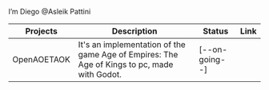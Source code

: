 I’m Diego @Asleik Pattini



| Projects | Description | Status | Link |
|----------|-------------|--------|------|
|OpenAOETAOK| It's an implementation of the game Age of Empires: The Age of Kings to pc, made with Godot. | [--on-going--] |  |




<!---
Asleik/Asleik is a ✨ special ✨ repository because its `README.md` (this file) appears on your GitHub profile.
You can click the Preview link to take a look at your changes.
--->
